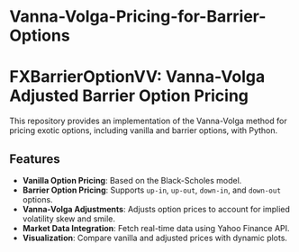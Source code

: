 # Vanna-Volga-Pricing-for-Barrier-Options


# FXBarrierOptionVV: Vanna-Volga Adjusted Barrier Option Pricing

This repository provides an implementation of the Vanna-Volga method for pricing exotic options, including vanilla and barrier options, with Python.

## Features
- **Vanilla Option Pricing**: Based on the Black-Scholes model.
- **Barrier Option Pricing**: Supports `up-in`, `up-out`, `down-in`, and `down-out` options.
- **Vanna-Volga Adjustments**: Adjusts option prices to account for implied volatility skew and smile.
- **Market Data Integration**: Fetch real-time data using Yahoo Finance API.
- **Visualization**: Compare vanilla and adjusted prices with dynamic plots.
